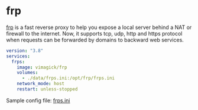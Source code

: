 frp
===

[frp][1] is a fast reverse proxy to help you expose a local server behind a NAT
or firewall to the internet. Now, it supports tcp, udp, http and https protocol
when requests can be forwarded by domains to backward web services.

```yaml
version: "3.8"
services:
  frps:
    image: vimagick/frp
    volumes:
      - ./data/frps.ini:/opt/frp/frps.ini
    network_mode: host
    restart: unless-stopped
```

Sample config file: [frps.ini][2]

[1]: https://github.com/fatedier/frp
[2]: https://github.com/fatedier/frp/blob/master/conf/frps_full.ini
